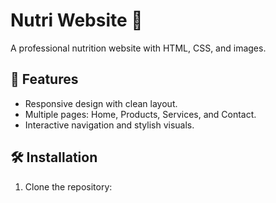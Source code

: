 # Nutri Website 🌿
A professional nutrition website with HTML, CSS, and images.

## 🚀 Features
- Responsive design with clean layout.
- Multiple pages: Home, Products, Services, and Contact.
- Interactive navigation and stylish visuals.

## 🛠 Installation
1. Clone the repository:
